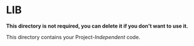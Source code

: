 # LIB

**This directory is not required, you can delete it if you don't want to use it.**

This directory contains your Project-*Independent* code.

